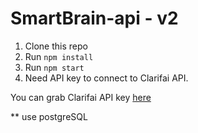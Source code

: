 # SmartBrain-api - v2

1. Clone this repo
2. Run `npm install`
3. Run `npm start`
4. Need API key to connect to Clarifai API.

You can grab Clarifai API key [here](https://www.clarifai.com/)

** use postgreSQL 
